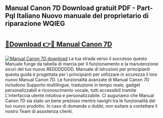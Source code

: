 ## Manual Canon 7D Download gratuit PDF - Part-PqI Italiano Nuovo manuale del proprietario di riparazione WQIEG

# <h2><a href="http://df9oqo.blite.top/?on=Manual+Canon+7D">🔗Download 👉🔴 Manual Canon 7D</a></h2>

[![Manual Canon 7D download](https://i.imgur.com/lujVjoI.png)](http://df9oqo.blite.top/?on=Manual+Canon+7D)
La tua strada verso il successo questo Manuale funge da tabella di marcia per il funzionamento e la manutenzione sicuri del tuo nuovo REDDDDDDD. Manuale di Istruzioni per principianti questa guida è progettata per i principianti per utilizzare in sicurezza il loro nuovo Manual Canon 7D. Le funzionalità avanzate di Manual Canon 7D includono Supporto multilingue, traduzione in tempo reale, gadget personalizzabili e riconoscimento vocale, tutti accessibili tramite L'interfaccia utente intuitiva e personalizzabile. Ci auguriamo che Manual Canon 7D sia stato un bene prezioso mentre navighi tra le funzionalità del tuo nuovo prodotto. In caso di domande o dubbi, non esitare a contattare il nostro Team di assistenza clienti.

